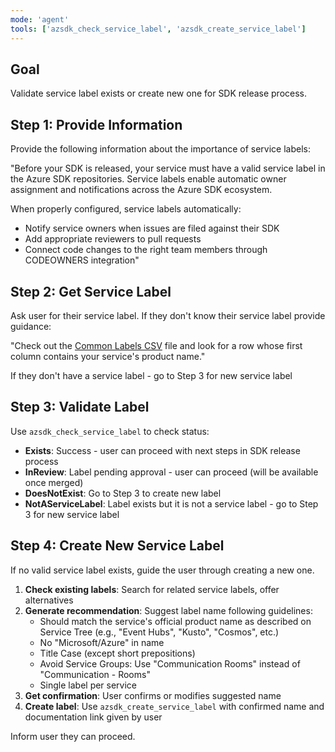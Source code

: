 ```yaml
---
mode: 'agent'
tools: ['azsdk_check_service_label', 'azsdk_create_service_label']
---
```


## Goal
Validate service label exists or create new one for SDK release process.

## Step 1: Provide Information

Provide the following information about the importance of service labels:

"Before your SDK is released, your service must have a valid service label in the Azure SDK repositories. Service labels enable automatic owner assignment and notifications across the Azure SDK ecosystem.

When properly configured, service labels automatically:

- Notify service owners when issues are filed against their SDK
- Add appropriate reviewers to pull requests
- Connect code changes to the right team members through CODEOWNERS integration"

## Step 2: Get Service Label

Ask user for their service label. If they don't know their service label provide guidance:

"Check out the [Common Labels CSV](https://github.com/Azure/azure-sdk-tools/blob/main/tools/github/data/common-labels.csv) file and look for a row whose first column contains your service's product name."

If they don't have a service label - go to Step 3 for new service label

## Step 3: Validate Label

Use `azsdk_check_service_label` to check status:

- **Exists**: Success - user can proceed with next steps in SDK release process
- **InReview**: Label pending approval - user can proceed (will be available once merged)
- **DoesNotExist**: Go to Step 3 to create new label
- **NotAServiceLabel**: Label exists but it is not a service label - go to Step 3 for new service label

## Step 4: Create New Service Label

If no valid service label exists, guide the user through creating a new one.

1. **Check existing labels**: Search for related service labels, offer alternatives
2. **Generate recommendation**: Suggest label name following guidelines:
   - Should match the service's official product name as described on Service Tree (e.g., "Event Hubs", "Kusto", "Cosmos", etc.)
   - No "Microsoft/Azure" in name
   - Title Case (except short prepositions)
   - Avoid Service Groups: Use "Communication Rooms" instead of "Communication - Rooms"
   - Single label per service
3. **Get confirmation**: User confirms or modifies suggested name
4. **Create label**: Use `azsdk_create_service_label` with confirmed name and documentation link given by user

Inform user they can proceed.
